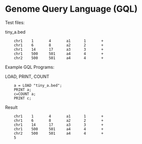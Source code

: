 Genome Query Language (GQL)
==========================

Test files:

tiny_a.bed

		chr1    1       4       a1      1       +
		chr1    6       8       a2      2       +
		chr1    14      17      a3      3       +
		chr1    500     501     a4      4       +
		chr2    500     501     a4      4       +

Example GQL Programs:

LOAD, PRINT, COUNT

		a = LOAD "tiny_a.bed";
		PRINT a;
		c=COUNT a;
		PRINT c;

Result

		chr1    1       4       a1      1       +
		chr1    6       8       a2      2       +
		chr1    14      17      a3      3       +
		chr1    500     501     a4      4       +
		chr2    500     501     a4      4       +
		5
